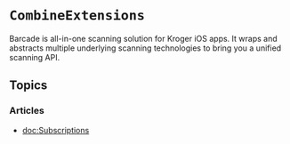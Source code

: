 # ``CombineExtensions``

Barcade is all-in-one scanning solution for Kroger iOS apps. It wraps and abstracts multiple underlying scanning technologies to bring you a unified scanning API. 

## Topics

### Articles

- <doc:Subscriptions>
